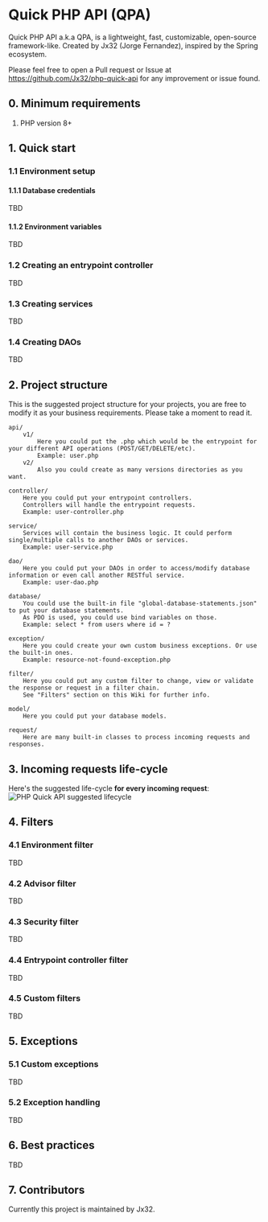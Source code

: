 
# Quick PHP API (QPA)
Quick PHP API a.k.a QPA, is a lightweight, fast, customizable, open-source framework-like. Created by Jx32 (Jorge Fernandez), inspired by the Spring ecosystem.

Please feel free to open a Pull request or Issue at https://github.com/Jx32/php-quick-api for any improvement or issue found.

## 0. Minimum requirements

 1. PHP version 8+

## 1. Quick start
### 1.1 Environment setup
#### 1.1.1 Database credentials
TBD
#### 1.1.2 Environment variables
TBD

### 1.2 Creating an entrypoint controller
TBD

### 1.3 Creating services
TBD

### 1.4 Creating DAOs
TBD

## 2. Project structure
This is the suggested project structure for your projects, you are free to modify it as your business requirements. Please take a moment to read it.

    api/
	    v1/
		    Here you could put the .php which would be the entrypoint for your different API operations (POST/GET/DELETE/etc).
		    Example: user.php
		v2/
			Also you could create as many versions directories as you want.
			
	controller/
		Here you could put your entrypoint controllers.
		Controllers will handle the entrypoint requests.
		Example: user-controller.php
		
	service/
		Services will contain the business logic. It could perform single/multiple calls to another DAOs or services.
		Example: user-service.php
		
	dao/
		Here you could put your DAOs in order to access/modify database information or even call another RESTful service.
		Example: user-dao.php
		
	database/
		You could use the built-in file "global-database-statements.json" to put your database statements.
		As PDO is used, you could use bind variables on those.
		Example: select * from users where id = ?
		
	exception/
		Here you could create your own custom business exceptions. Or use the built-in ones.
		Example: resource-not-found-exception.php
		
	filter/
		Here you could put any custom filter to change, view or validate the response or request in a filter chain.
		See "Filters" section on this Wiki for further info.
		
	model/
		Here you could put your database models.

	request/
		Here are many built-in classes to process incoming requests and responses.

## 3. Incoming requests life-cycle
Here's the suggested life-cycle **for every incoming request**:
![PHP Quick API suggested lifecycle](https://i.imgur.com/BS6vSBf.png)

## 4. Filters
### 4.1 Environment filter
TBD
### 4.2 Advisor filter
TBD
### 4.3 Security filter
TBD
### 4.4 Entrypoint controller filter
TBD
### 4.5 Custom filters
TBD

## 5. Exceptions
### 5.1 Custom exceptions
TBD
### 5.2 Exception handling
TBD

## 6. Best practices
TBD

## 7. Contributors
Currently this project is maintained by Jx32.